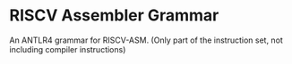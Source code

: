 # RISCV Assembler Grammar

An ANTLR4 grammar for RISCV-ASM. (Only part of the instruction set, not including compiler instructions)  



